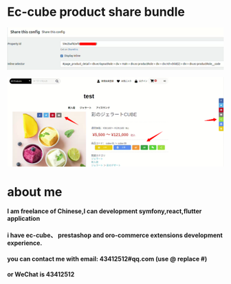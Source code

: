 # Ec-cube product share bundle

![back](./back.png)

![front](./front.png)

# about me

#### I am freelance of Chinese,I can development symfony,react,flutter application

#### i have ec-cube、 prestashop and oro-commerce extensions development experience.

#### you can contact me with email: 43412512#qq.com (use @ replace #)

#### or WeChat is 43412512